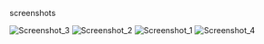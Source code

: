 screenshots

![Screenshot_3](https://github.com/user-attachments/assets/179d6ca1-8f17-4b58-89f9-4d60f3b336d9)
![Screenshot_2](https://github.com/user-attachments/assets/3d6807c0-4087-4a66-b1bc-f8ca717d1c90)
![Screenshot_1](https://github.com/user-attachments/assets/7a87efcd-c608-4d05-84ff-bd69ba9bdf3f)
![Screenshot_4](https://github.com/user-attachments/assets/8ca03069-2aba-4744-ad9f-d9c80fd5db0a)
